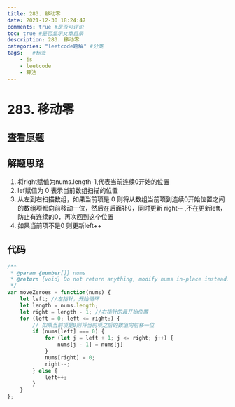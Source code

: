 ```yaml
---
title: 283. 移动零 
date: 2021-12-30 18:24:47
comments: true #是否可评论
toc: true #是否显示文章目录
description: 283. 移动零 
categories: "leetcode题解" #分类
tags:   #标签
    - js
    - leetcode
    - 算法
---
```


# 283. 移动零 
## [查看原题](https://leetcode-cn.com/problems/move-zeroes/)
## 解题思路
1. 将right赋值为nums.length-1,代表当前连续0开始的位置
2. lef赋值为 0 表示当前数组扫描的位置
3. 从左到右扫描数组，如果当前项是 0 则将从数组当前项到连续0开始位置之间的数组项都向前移动一位，然后在后面补0，同时更新 right-- ,不在更新left，防止有连续的0，再次回到这个位置
4. 如果当前项不是0 则更新left++

## 代码
```javascript
/**
 * @param {number[]} nums
 * @return {void} Do not return anything, modify nums in-place instead.
 */
var moveZeroes = function(nums) {
    let left; //左指针，开始循环
    let length = nums.length;
    let right = length - 1; //右指针的最开始位置
    for (left = 0; left <= right;) {
        // 如果当前项是0则将当前项之后的数值向前移一位
        if (nums[left] === 0) {
            for (let j = left + 1; j <= right; j++) {
                nums[j - 1] = nums[j]
            }
            nums[right] = 0;
            right--;
        } else {
            left++;
        }
    }
};
```